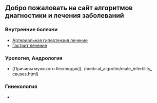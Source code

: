 ## Добро пожаловать на сайт алгоритмов диагностики и лечения заболеваний
### Внутренние болезни
* [Артериальная гипертензия лечение](../medical_algoritm/hypertension_treatment.html)
* [Гастрит лечение](../medical_algoritm/gastritis_treatment.html)
### Урология, Андрология
* [Причины мужского бесплодия](../medical_algoritm/male_infertility_ causes.html)
### Гинекология
* 

